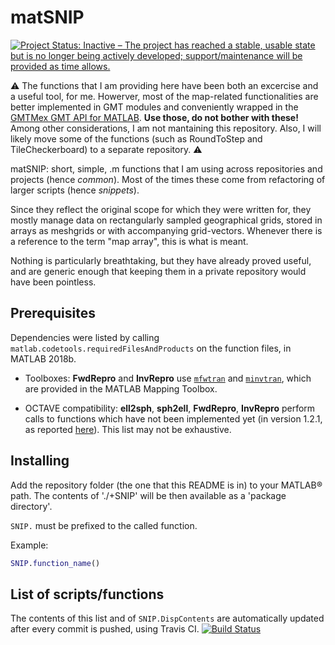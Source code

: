 <!--README.md is generated by UpdateCONTENTS.sh-->
<!--Changes to README.md will be lost.-->

# matSNIP

[![Project Status: Inactive – The project has reached a stable, usable state but is no longer being actively developed; support/maintenance will be provided as time allows.](https://www.repostatus.org/badges/latest/inactive.svg)](https://www.repostatus.org/#inactive)

⚠️ The functions that I am providing here have been both an excercise and a useful tool, for me. Howerver, most of the map-related functionalities are better implemented in GMT modules and conveniently wrapped in the [GMTMex GMT API for MATLAB](https://github.com/GenericMappingTools/gmtmex). **Use those, do not bother with these!** Among other considerations, I am not mantaining this repository. Also, I will likely move some of the functions (such as RoundToStep and TileCheckerboard) to a separate repository. ⚠️

matSNIP: short, simple, .m functions that I am using across repositories and projects (hence *common*).
Most of the times these come from refactoring of larger scripts (hence *snippets*).

Since they reflect the original scope for which they were written for, they mostly manage data on rectangularly sampled geographical grids, stored in arrays as meshgrids or with accompanying grid-vectors.
Whenever there is a reference to the term "map array", this is what is meant.

Nothing is particularly breathtaking, but they have already proved useful, and are generic enough that keeping them in a private repository would have been pointless.

## Prerequisites

Dependencies were listed by calling `matlab.codetools.requiredFilesAndProducts` on the function files, in MATLAB 2018b.

* Toolboxes: **FwdRepro** and **InvRepro** use [`mfwtran`](https://mathworks.com/help/map/ref/mfwdtran.html) and [`minvtran`](https://mathworks.com/help/map/ref/minvtran.html), which are provided in the MATLAB Mapping Toolbox.

* OCTAVE compatibility: **ell2sph**, **sph2ell**, **FwdRepro**, **InvRepro** perform calls to functions which have not been implemented yet (in version 1.2.1, as reported [here](https://wiki.octave.org/Mapping_package#Missing_functions)). This list may not be exhaustive.

## Installing

Add the repository folder (the one that this README is in) to your MATLAB® path.
The contents of './+SNIP' will be then available as a 'package directory'.

`SNIP.` must be prefixed to the called function.

Example:

```matlab
SNIP.function_name()
```

## List of scripts/functions

The contents of this list and of `SNIP.DispContents` are automatically updated after every commit is pushed, using Travis CI.
[![Build Status](https://travis-ci.org/apasto/matSNIP.svg?branch=master)](https://travis-ci.org/apasto/matSNIP)

